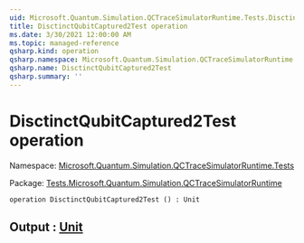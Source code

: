 ```yaml
---
uid: Microsoft.Quantum.Simulation.QCTraceSimulatorRuntime.Tests.DisctinctQubitCaptured2Test
title: DisctinctQubitCaptured2Test operation
ms.date: 3/30/2021 12:00:00 AM
ms.topic: managed-reference
qsharp.kind: operation
qsharp.namespace: Microsoft.Quantum.Simulation.QCTraceSimulatorRuntime.Tests
qsharp.name: DisctinctQubitCaptured2Test
qsharp.summary: ''
---
```


# DisctinctQubitCaptured2Test operation

Namespace: [Microsoft.Quantum.Simulation.QCTraceSimulatorRuntime.Tests](xref:Microsoft.Quantum.Simulation.QCTraceSimulatorRuntime.Tests)

Package: [Tests.Microsoft.Quantum.Simulation.QCTraceSimulatorRuntime](https://nuget.org/packages/Tests.Microsoft.Quantum.Simulation.QCTraceSimulatorRuntime)




```qsharp
operation DisctinctQubitCaptured2Test () : Unit
```


## Output : [Unit](xref:microsoft.quantum.lang-ref.unit)

